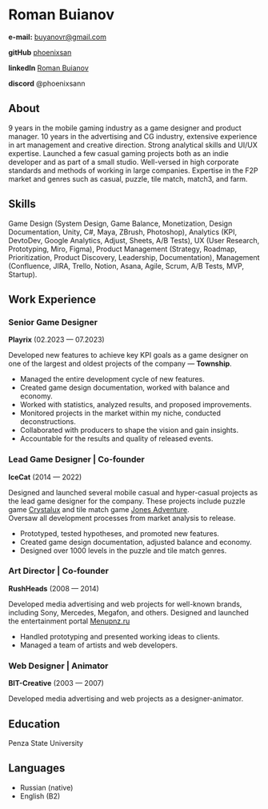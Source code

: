 # Roman Buianov

**e-mail:** buyanovr@gmail.com

**gitHub** [phoenixsan](https://github.com/phoenixsan)

**linkedIn** [Roman Buianov](https://www.linkedin.com/in/roman-buianov/)

**discord** @phoenixsann

## About

9 years in the mobile gaming industry as a game designer and product manager. 10 years in the advertising and CG industry, extensive experience in art management and creative direction. Strong analytical skills and UI/UX expertise.
Launched a few casual gaming projects both as an indie developer and as part of a small studio. Well-versed in high corporate standards and methods of working in large companies. Expertise in the F2P market and genres such as casual, puzzle, tile match, match3, and farm.

## Skills

Game Design (System Design, Game Balance, Monetization, Design Documentation, Unity, C#, Maya, ZBrush, Photoshop), Analytics (KPI, DevtoDev, Google Analytics, Adjust, Sheets, A/B Tests), UX (User Research, Prototyping, Miro, Figma), Product Management (Strategy, Roadmap, Prioritization, Product Discovery, Leadership, Documentation), Management (Confluence, JIRA, Trello, Notion, Asana, Agile, Scrum, A/B Tests, MVP, Startup).

## Work Experience

### Senior Game Designer

**Playrix** (02.2023 — 07.2023)

Developed new features to achieve key KPI goals as a game designer on one of the largest and oldest projects of the company — **Township**.

- Managed the entire development cycle of new features.
- Created game design documentation, worked with balance and economy.
- Worked with statistics, analyzed results, and proposed improvements.
- Monitored projects in the market within my niche, conducted deconstructions.
- Collaborated with producers to shape the vision and gain insights.
- Accountable for the results and quality of released events.

### Lead Game Designer | Co-founder

**IceCat** (2014 — 2022)

Designed and launched several mobile casual and hyper-casual projects as the lead game designer for the company. These projects include puzzle game [Crystalux](https://play.google.com/store/apps/details?id=com.icecat.hex.nd&hl=en) and tile match game [Jones Adventure](https://play.google.com/store/apps/details?id=com.ic.journey.google&hl=en).  
Oversaw all development processes from market analysis to release.

- Prototyped, tested hypotheses, and promoted new features.
- Created game design documentation, adjusted balance and economy.
- Designed over 1000 levels in the puzzle and tile match genres.

### Art Director | Co-founder

**RushHeads** (2008 — 2014)

Developed media advertising and web projects for well-known brands, including Sony, Mercedes, Megafon, and others. Designed and launched the entertainment portal [Menupnz.ru](http://www.menupnz.ru/)

- Handled prototyping and presented working ideas to clients.
- Managed a team of artists and web developers.

### Web Designer | Animator

**BIT-Creative** (2003 — 2007)

Developed media advertising and web projects as a designer-animator.

## Education

Penza State University

## Languages

- Russian (native)
- English (B2)
